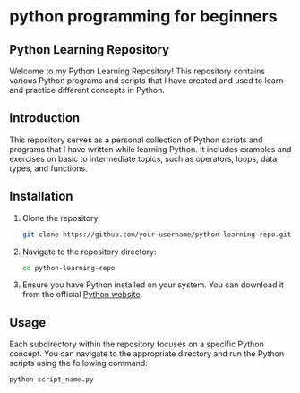 # python programming for beginners
## Python Learning Repository
Welcome to my Python Learning Repository! This repository contains various Python programs and scripts that I have created and used to learn and practice different concepts in Python. 

## Introduction
This repository serves as a personal collection of Python scripts and programs that I have written while learning Python. It includes examples and exercises on basic to intermediate topics, such as operators, loops, data types, and functions.

## Installation
1. Clone the repository:
    ```bash
    git clone https://github.com/your-username/python-learning-repo.git
    ```
2. Navigate to the repository directory:
    ```bash
    cd python-learning-repo
    ```
3. Ensure you have Python installed on your system. You can download it from the official [Python website](https://www.python.org/).

## Usage
Each subdirectory within the repository focuses on a specific Python concept. You can navigate to the appropriate directory and run the Python scripts using the following command:
```bash
python script_name.py
